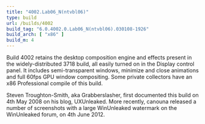 ```yaml
---
title: "4002.Lab06_N(ntvbl06)"
type: build
url: /builds/4002
build_tag: "6.0.4002.0.Lab06_N(ntvbl06).030108-1926"
build_arch: [ "x86" ]
build_m: 4
---
```


Build 4002 retains the desktop composition engine and effects present in the widely-distributed 3718 build, all easily turned on in the Display control panel. It includes semi-transparent windows, minimize and close animations and full 60fps GPU window compositing. Some private collectors have an x86 Professional compile of this build.

Steven Troughton-Smith, aka Grabberslasher, first documented this build on 4th May 2008 on his blog, UXUnleaked. More recently, canouna released a number of screenshots with a large WinUnleaked watermark on the WinUnleaked forum, on 4th June 2012.